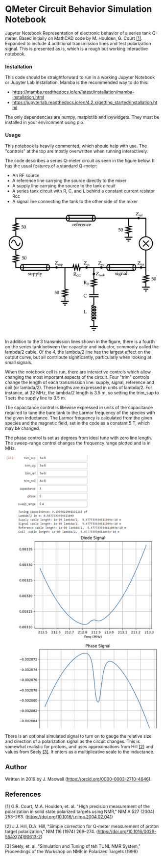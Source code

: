 # QMeter Circuit Behavior Simulation Notebook

Jupyter Notebook Representation of electronic behavior of a series tank Q-meter. Based initially on MathCAD code by
M. Houlden, G. Court [[1]](#1). Expanded to include 4 additional transmission lines and test polarization signal. This is presented as is, which is a rough but working interactive notebook. 

### Installation
This code should be straightforward to run in a working Jupyter Notebook or Jupyter Lab installation. Mamba is the recommended way to do this:
* https://mamba.readthedocs.io/en/latest/installation/mamba-installation.html
* https://jupyterlab.readthedocs.io/en/4.2.x/getting_started/installation.html

The only dependencies are numpy, matplotlib and ipywidgets. They must be installed in your environment using pip.

### Usage

This notebook is heavily commented, which should help with use. The "controls" at the top are mostly overwritten when running interactively.

The code describes a series Q-meter circuit as seen in the figure below. It has the usual features of a standard Q-meter: 
* An RF source
* A reference line carrying the source directly to the mixer
* A supply line carrying the source to the tank circuit
* A series tank circuit with R, C, and L behind a constant current resistor Rcc
* A signal line connecting the tank to the other side of the mixer

![Schematic of circuit described in code](schem.PNG)

In addition to the 3 transmission lines shown in the figure, there is a fourth on the series tank between the capacitor and inductor, commonly called the lambda/2 cable. Of the 4, the lambda/2 line has the largest effect on the output curve, but all contribute significantly, particularly when looking at small signals.

When the notebook cell is run, there are interactive controls which allow changing the most important aspects of the circuit. Four "trim" controls change the length of each transmission line: supply, signal, reference and coil (or lambda/2). These lengths are expressed in units of lambda/2. For instance, at 32 MHz, the lambda/2 length is 3.5 m, so setting the trim_sup to 1 sets the supply line to 3.5 m. 

The capacitance control is likewise expressed in units of the capacitance required to tune the bare tank to the Larmor frequency of the species with the given inductance. The Larmor frequency is calculated from the given species and the magnetic field, set in the code as a constant 5 T, which may be changed.

The phase control is set as degrees from ideal tune with zero line length. The sweep-range control changes the frequency range plotted and is in MHz.

![Screenshot of notebook controls and output.](notebook.PNG)

There is an optional simulated signal to turn on to gauge the relative size and direction of a polarization signal as the circuit changes. This is somewhat realistic for protons, and uses approximations from Hill [[2]](#2) and values from Seely [[3]](#3). It enters as a multiplicative scale to the inductance.


## Author
Written in 2019 by J. Maxwell (https://orcid.org/0000-0003-2710-4646).
## References

<a id="1">[1]</a> 
G.R. Court, M.A. Houlden, et. al. "High precision measurement of the polarization in solid state polarized targets
using NMR," NIM A 527 (2004) 253–263. (https://doi.org/10.1016/j.nima.2004.02.041)

<a id="2">[2]</a> 
J.J. Hill, D.A. Hill, "Simple correction for Q-meter measurement of proton target polarization," NIM 116 (1974) 269–274. (https://doi.org/10.1016/0029-554X(74)90613-2)


<a id="3">[3]</a> 
Seely, et. al. "Simulation and Tuning of teh TUNL NMR System," Proceedings of the Workshop on NMR in Polarized Targets (1998) 